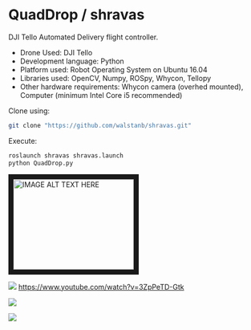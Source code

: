 # QuadDrop / shravas

DJI Tello Automated Delivery flight controller.

- Drone Used: DJI Tello
- Development language: Python
- Platform used: Robot Operating System on Ubuntu 16.04
- Libraries used: OpenCV, Numpy, ROSpy, Whycon, Tellopy
- Other hardware requirements: Whycon camera (overhed mounted), Computer (minimum Intel Core i5
recommended)

Clone using:
```sh
git clone "https://github.com/walstanb/shravas.git"
```

Execute:
```sh
roslaunch shravas shravas.launch
python QuadDrop.py
```
<a href="https://www.youtube.com/watch?v=3ZpPeTD-Gtk" target="_blank"><img src="http://img.youtube.com/vi/3ZpPeTD-Gtk/0.jpg" 
alt="IMAGE ALT TEXT HERE" width="240" height="180" border="10" /></a>

[![](http://img.youtube.com/vi/3ZpPeTD-Gtk/0.jpg)](http://www.youtube.com/watch?v=3ZpPeTD-Gtk "QuadDrop Demonstration")
https://www.youtube.com/watch?v=3ZpPeTD-Gtk
 
**![](https://lh6.googleusercontent.com/jxIRr7h1CGWM1juQs6QcfnN04Cgam8tDavs61m5kvXAbaa6L2Etmb0C_cIjhtjthoJCOd1jKm5F_kc0cSeUW0nzeENxKY6CPeBmKkPxDtvjcGJbeYTkr1PxTbGvkh_3i_IyqjSYQyVA)**


**![](https://lh3.googleusercontent.com/40bpkt95Bv9qw4K5kLbN7Br1wSEQ26u-ukU5_wT-S5F5rhaPM4Nd7s8h1WXCTceUuTVvLIjKph1jOC3Di1HKHMzSc2Ql0UN-Wi-E7kkeWWPFgzIdO_IlbrZGiM8H6BeOE356s5DGvns)**

